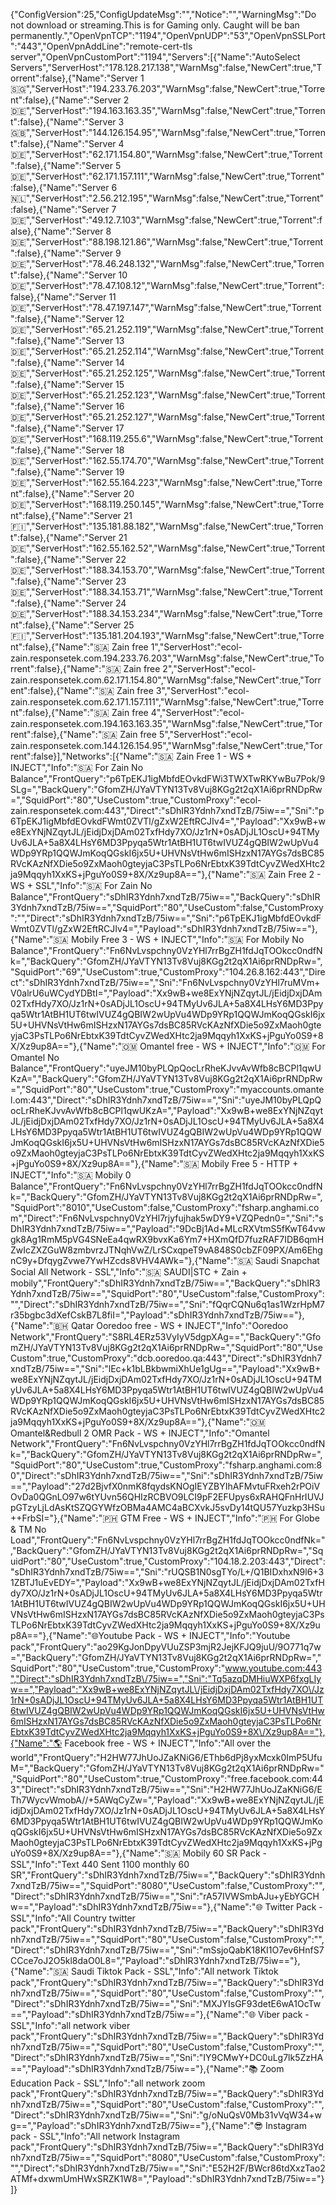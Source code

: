 {"ConfigVersion":25,"ConfigUpdateMsg":"","Notice":"","WarningMsg":"Do not download or streaming.This is for Gaming only. Caught will be ban permanently.","OpenVpnTCP":"1194","OpenVpnUDP":"53","OpenVpnSSLPort":"443","OpenVpnAddLine":"remote-cert-tls server","OpenVpnCustomPort":"1194","Servers":[{"Name":"AutoSelect Servers","ServerHost":"178.128.217.138","WarnMsg":false,"NewCert":true,"Torrent":false},{"Name":"Server 1 🇸🇬","ServerHost":"194.233.76.203","WarnMsg":false,"NewCert":true,"Torrent":false},{"Name":"Server 2 🇩🇪","ServerHost":"194.163.163.35","WarnMsg":false,"NewCert":true,"Torrent":false},{"Name":"Server 3 🇬🇧","ServerHost":"144.126.154.95","WarnMsg":false,"NewCert":true,"Torrent":false},{"Name":"Server 4 🇩🇪","ServerHost":"62.171.154.80","WarnMsg":false,"NewCert":true,"Torrent":false},{"Name":"Server 5 🇩🇪","ServerHost":"62.171.157.111","WarnMsg":false,"NewCert":true,"Torrent":false},{"Name":"Server 6 🇳🇱","ServerHost":"2.56.212.195","WarnMsg":false,"NewCert":true,"Torrent":false},{"Name":"Server 7 🇩🇪","ServerHost":"49.12.7.103","WarnMsg":false,"NewCert":true,"Torrent":false},{"Name":"Server 8 🇩🇪","ServerHost":"88.198.121.86","WarnMsg":false,"NewCert":true,"Torrent":false},{"Name":"Server 9 🇩🇪","ServerHost":"78.46.248.132","WarnMsg":false,"NewCert":true,"Torrent":false},{"Name":"Server 10 🇩🇪","ServerHost":"78.47.108.12","WarnMsg":false,"NewCert":true,"Torrent":false},{"Name":"Server 11 🇩🇪","ServerHost":"78.47.197.147","WarnMsg":false,"NewCert":true,"Torrent":false},{"Name":"Server 12 🇩🇪","ServerHost":"65.21.252.119","WarnMsg":false,"NewCert":true,"Torrent":false},{"Name":"Server 13 🇩🇪","ServerHost":"65.21.252.114","WarnMsg":false,"NewCert":true,"Torrent":false},{"Name":"Server 14 🇩🇪","ServerHost":"65.21.252.125","WarnMsg":false,"NewCert":true,"Torrent":false},{"Name":"Server 15 🇩🇪","ServerHost":"65.21.252.123","WarnMsg":false,"NewCert":true,"Torrent":false},{"Name":"Server 16 🇩🇪","ServerHost":"65.21.252.127","WarnMsg":false,"NewCert":true,"Torrent":false},{"Name":"Server 17 🇩🇪","ServerHost":"168.119.255.6","WarnMsg":false,"NewCert":true,"Torrent":false},{"Name":"Server 18 🇩🇪","ServerHost":"162.55.174.70","WarnMsg":false,"NewCert":true,"Torrent":false},{"Name":"Server 19 🇩🇪","ServerHost":"162.55.164.223","WarnMsg":false,"NewCert":true,"Torrent":false},{"Name":"Server 20 🇩🇪","ServerHost":"168.119.250.145","WarnMsg":false,"NewCert":true,"Torrent":false},{"Name":"Server 21 🇫🇮","ServerHost":"135.181.88.182","WarnMsg":false,"NewCert":true,"Torrent":false},{"Name":"Server 21 🇩🇪","ServerHost":"162.55.162.52","WarnMsg":false,"NewCert":true,"Torrent":false},{"Name":"Server 22 🇩🇪","ServerHost":"188.34.153.70","WarnMsg":false,"NewCert":true,"Torrent":false},{"Name":"Server 23 🇩🇪","ServerHost":"188.34.153.71","WarnMsg":false,"NewCert":true,"Torrent":false},{"Name":"Server 24 🇩🇪","ServerHost":"188.34.153.234","WarnMsg":false,"NewCert":true,"Torrent":false},{"Name":"Server 25 🇫🇮","ServerHost":"135.181.204.193","WarnMsg":false,"NewCert":true,"Torrent":false},{"Name":"🇸🇦 Zain free 1","ServerHost":"ecol-zain.responsetek.com.194.233.76.203","WarnMsg":false,"NewCert":true,"Torrent":false},{"Name":"🇸🇦 Zain free 2","ServerHost":"ecol-zain.responsetek.com.62.171.154.80","WarnMsg":false,"NewCert":true,"Torrent":false},{"Name":"🇸🇦 Zain free 3","ServerHost":"ecol-zain.responsetek.com.62.171.157.111","WarnMsg":false,"NewCert":true,"Torrent":false},{"Name":"🇸🇦 Zain free 4","ServerHost":"ecol-zain.responsetek.com.194.163.163.35","WarnMsg":false,"NewCert":true,"Torrent":false},{"Name":"🇸🇦 Zain free 5","ServerHost":"ecol-zain.responsetek.com.144.126.154.95","WarnMsg":false,"NewCert":true,"Torrent":false}],"Networks":[{"Name":"🇸🇦 Zain Free 1 - WS + INJECT","Info":"🇸🇦 For Zain No Balance","FrontQuery":"p6TpEKJ1igMbfdEOvkdFWi3TWXTwRKYwBu7Pok\/9SLg=","BackQuery":"GfomZH\/JYaVTYN13Tv8Vuj8KGg2t2qX1Ai6prRNDpRw=","SquidPort":"80","UseCustom":true,"CustomProxy":"ecol-zain.responsetek.com:443","Direct":"sDhIR3Ydnh7xndTzB\/75iw==","Sni":"p6TpEKJ1igMbfdEOvkdFWmt0ZVTl\/gZxW2EftRCJIv4=","Payload":"Xx9wB+we8ExYNjNZqytJL\/jEidjDxjDAm02TxfHdy7XO\/Jz1rN+0sADjJL1OscU+94TMyUv6JLA+5a8X4LHsY6MD3Ppyqa5Wtr1AtBH1UT6twIVUZ4gQBIW2wUpVu4WDp9YRp1QQWJmKoqQGskI6jx5U+UHVNsVtHw6mISHzxN17AYGs7dsBC85RVcKAzNfXDie5o9ZxMaoh0gteyjaC3PsTLPo6NrEbtxK39TdtCyvZWedXHtc2ja9Mqqyh1XxKS+jPguYo0S9+8X\/Xz9up8A=="},{"Name":"🇸🇦 Zain Free 2 - WS + SSL","Info":"🇸🇦 For Zain No Balance","FrontQuery":"sDhIR3Ydnh7xndTzB\/75iw==","BackQuery":"sDhIR3Ydnh7xndTzB\/75iw==","SquidPort":"80","UseCustom":false,"CustomProxy":"","Direct":"sDhIR3Ydnh7xndTzB\/75iw==","Sni":"p6TpEKJ1igMbfdEOvkdFWmt0ZVTl\/gZxW2EftRCJIv4=","Payload":"sDhIR3Ydnh7xndTzB\/75iw=="},{"Name":"🇸🇦 Mobily Free 3 - WS + INJECT","Info":"🇸🇦 For Mobily No Balance","FrontQuery":"Fn6NvLvspchny0VzYHl7rrBgZH1fdJqTOOkcc0ndfNk=","BackQuery":"GfomZH\/JYaVTYN13Tv8Vuj8KGg2t2qX1Ai6prRNDpRw=","SquidPort":"69","UseCustom":true,"CustomProxy":"104.26.8.162:443","Direct":"sDhIR3Ydnh7xndTzB\/75iw==","Sni":"Fn6NvLvspchny0VzYHl7ruMVm+V0alrU6uWCydYDBtI=","Payload":"Xx9wB+we8ExYNjNZqytJL\/jEidjDxjDAm02TxfHdy7XO\/Jz1rN+0sADjJL1OscU+94TMyUv6JLA+5a8X4LHsY6MD3Ppyqa5Wtr1AtBH1UT6twIVUZ4gQBIW2wUpVu4WDp9YRp1QQWJmKoqQGskI6jx5U+UHVNsVtHw6mISHzxN17AYGs7dsBC85RVcKAzNfXDie5o9ZxMaoh0gteyjaC3PsTLPo6NrEbtxK39TdtCyvZWedXHtc2ja9Mqqyh1XxKS+jPguYo0S9+8X\/Xz9up8A=="},{"Name":"🇴🇲 Omantel free - WS + INJECT","Info":"🇴🇲 For Omantel No Balance","FrontQuery":"uyeJM10byPLQpQocLrRheKJvvAvWfb8cBCPl1qwUKzA=","BackQuery":"GfomZH\/JYaVTYN13Tv8Vuj8KGg2t2qX1Ai6prRNDpRw=","SquidPort":"80","UseCustom":true,"CustomProxy":"myaccounts.omantel.om:443","Direct":"sDhIR3Ydnh7xndTzB\/75iw==","Sni":"uyeJM10byPLQpQocLrRheKJvvAvWfb8cBCPl1qwUKzA=","Payload":"Xx9wB+we8ExYNjNZqytJL\/jEidjDxjDAm02TxfHdy7XO\/Jz1rN+0sADjJL1OscU+94TMyUv6JLA+5a8X4LHsY6MD3Ppyqa5Wtr1AtBH1UT6twIVUZ4gQBIW2wUpVu4WDp9YRp1QQWJmKoqQGskI6jx5U+UHVNsVtHw6mISHzxN17AYGs7dsBC85RVcKAzNfXDie5o9ZxMaoh0gteyjaC3PsTLPo6NrEbtxK39TdtCyvZWedXHtc2ja9Mqqyh1XxKS+jPguYo0S9+8X\/Xz9up8A=="},{"Name":"🇸🇦 Mobily Free 5 - HTTP + INJECT","Info":"🇸🇦 Mobily 0 Balance","FrontQuery":"Fn6NvLvspchny0VzYHl7rrBgZH1fdJqTOOkcc0ndfNk=","BackQuery":"GfomZH\/JYaVTYN13Tv8Vuj8KGg2t2qX1Ai6prRNDpRw=","SquidPort":"8010","UseCustom":false,"CustomProxy":"fsharp.anghami.com","Direct":"Fn6NvLvspchny0VzYHl7rjyfujhak5wDY9+VZQPedn0=","Sni":"sDhIR3Ydnh7xndTzB\/75iw==","Payload":"9DcBj1Ad+MLcRXVtmS5fKwT64vwgk8Ag1RmM5pVG4SNeEa4qwRX9bvxKa6Ym7+HXmQfD7fuzRAF7IDB6qmHZwIcZXZGuW8zmbvrzJTNqhVwZ\/LrSCxqpeT9vA848S0cbZF09PX\/Am6EhgnC9y+DfqygZvwe7YwHZcds8VHV4AWk="},{"Name":"🇸🇦 Saudi Snapchat Social All Network - SSL","Info":"🇸🇦 SAUDI|STC + Zain + mobily","FrontQuery":"sDhIR3Ydnh7xndTzB\/75iw==","BackQuery":"sDhIR3Ydnh7xndTzB\/75iw==","SquidPort":"80","UseCustom":false,"CustomProxy":"","Direct":"sDhIR3Ydnh7xndTzB\/75iw==","Sni":"fQqrCQNu6q1as1WzrHpM7r35bgbc3dXefCskB7L8fiI=","Payload":"sDhIR3Ydnh7xndTzB\/75iw=="},{"Name":"🇧🇭 Qatar Ooredoo free - WS + INJECT","Info":"Ooredoo Network","FrontQuery":"S8RL4ERz53VyIyV5dgpXAg==","BackQuery":"GfomZH\/JYaVTYN13Tv8Vuj8KGg2t2qX1Ai6prRNDpRw=","SquidPort":"80","UseCustom":true,"CustomProxy":"dcb.ooredoo.qa:443","Direct":"sDhIR3Ydnh7xndTzB\/75iw==","Sni":"lEc+k1bLBkbwmiXhUe1gUg==","Payload":"Xx9wB+we8ExYNjNZqytJL\/jEidjDxjDAm02TxfHdy7XO\/Jz1rN+0sADjJL1OscU+94TMyUv6JLA+5a8X4LHsY6MD3Ppyqa5Wtr1AtBH1UT6twIVUZ4gQBIW2wUpVu4WDp9YRp1QQWJmKoqQGskI6jx5U+UHVNsVtHw6mISHzxN17AYGs7dsBC85RVcKAzNfXDie5o9ZxMaoh0gteyjaC3PsTLPo6NrEbtxK39TdtCyvZWedXHtc2ja9Mqqyh1XxKS+jPguYo0S9+8X\/Xz9up8A=="},{"Name":"🇴🇲 Omantel&Redbull 2 OMR Pack - WS + INJECT","Info":"Omantel Network","FrontQuery":"Fn6NvLvspchny0VzYHl7rrBgZH1fdJqTOOkcc0ndfNk=","BackQuery":"GfomZH\/JYaVTYN13Tv8Vuj8KGg2t2qX1Ai6prRNDpRw=","SquidPort":"80","UseCustom":true,"CustomProxy":"fsharp.anghami.com:80","Direct":"sDhIR3Ydnh7xndTzB\/75iw==","Sni":"sDhIR3Ydnh7xndTzB\/75iw==","Payload":"27d2BjvfX0nmK8fqydsKNOgIEYZBYIhAFMvtuFRxeh2rPOiVOvDa0QGnLO97w6tYUvn56QHIzRCBVO9LCI9pF2EFUpys6xRAHQFnHrIUVJpGTzyLjLdAsKtSZQGYWfzOBMa4AMC4aBCXvkJ5svDy14tQU57Yuzkp3HSu++FrbSI="},{"Name":"🇵🇭 GTM Free - WS + INJECT","Info":"🇵🇭 For Globe & TM No Load","FrontQuery":"Fn6NvLvspchny0VzYHl7rrBgZH1fdJqTOOkcc0ndfNk=","BackQuery":"GfomZH\/JYaVTYN13Tv8Vuj8KGg2t2qX1Ai6prRNDpRw=","SquidPort":"80","UseCustom":true,"CustomProxy":"104.18.2.203:443","Direct":"sDhIR3Ydnh7xndTzB\/75iw==","Sni":"rUQSB1N0sgTYo\/L+\/Q1BIDxhxN9l6+31ZBTJ1uEvEDY=","Payload":"Xx9wB+we8ExYNjNZqytJL\/jEidjDxjDAm02TxfHdy7XO\/Jz1rN+0sADjJL1OscU+94TMyUv6JLA+5a8X4LHsY6MD3Ppyqa5Wtr1AtBH1UT6twIVUZ4gQBIW2wUpVu4WDp9YRp1QQWJmKoqQGskI6jx5U+UHVNsVtHw6mISHzxN17AYGs7dsBC85RVcKAzNfXDie5o9ZxMaoh0gteyjaC3PsTLPo6NrEbtxK39TdtCyvZWedXHtc2ja9Mqqyh1XxKS+jPguYo0S9+8X\/Xz9up8A=="},{"Name":"🌐Youtube Pack - WS + INJECT","Info":"Youtube pack","FrontQuery":"ao29KgJonDpyVUuZSP3mjR2JejKFJQ9juU\/9O771q7w=","BackQuery":"GfomZH\/JYaVTYN13Tv8Vuj8KGg2t2qX1Ai6prRNDpRw=","SquidPort":"80","UseCustom":true,"CustomProxy":"www.youtube.com:443","Direct":"sDhIR3Ydnh7xndTzB\/75iw==","Sni":"Tq5azqDMHiuWXP6fxgLIyw==","Payload":"Xx9wB+we8ExYNjNZqytJL\/jEidjDxjDAm02TxfHdy7XO\/Jz1rN+0sADjJL1OscU+94TMyUv6JLA+5a8X4LHsY6MD3Ppyqa5Wtr1AtBH1UT6twIVUZ4gQBIW2wUpVu4WDp9YRp1QQWJmKoqQGskI6jx5U+UHVNsVtHw6mISHzxN17AYGs7dsBC85RVcKAzNfXDie5o9ZxMaoh0gteyjaC3PsTLPo6NrEbtxK39TdtCyvZWedXHtc2ja9Mqqyh1XxKS+jPguYo0S9+8X\/Xz9up8A=="},{"Name":"🌎 Facebook free - WS + INJECT","Info":"All over the world","FrontQuery":"H2HW77JhUoJZaKNiG6\/EThb6dPj8yxMcxk0ImP5UfuM=","BackQuery":"GfomZH\/JYaVTYN13Tv8Vuj8KGg2t2qX1Ai6prRNDpRw=","SquidPort":"80","UseCustom":true,"CustomProxy":"free.facebook.com:443","Direct":"sDhIR3Ydnh7xndTzB\/75iw==","Sni":"H2HW77JhUoJZaKNiG6\/ETh7WycvWmobA\/\/+5AWqCyZw=","Payload":"Xx9wB+we8ExYNjNZqytJL\/jEidjDxjDAm02TxfHdy7XO\/Jz1rN+0sADjJL1OscU+94TMyUv6JLA+5a8X4LHsY6MD3Ppyqa5Wtr1AtBH1UT6twIVUZ4gQBIW2wUpVu4WDp9YRp1QQWJmKoqQGskI6jx5U+UHVNsVtHw6mISHzxN17AYGs7dsBC85RVcKAzNfXDie5o9ZxMaoh0gteyjaC3PsTLPo6NrEbtxK39TdtCyvZWedXHtc2ja9Mqqyh1XxKS+jPguYo0S9+8X\/Xz9up8A=="},{"Name":"🇸🇦 Mobily 60 SR Pack - SSL","Info":"Text 440 Sent 1100 monthly 60 SR","FrontQuery":"sDhIR3Ydnh7xndTzB\/75iw==","BackQuery":"sDhIR3Ydnh7xndTzB\/75iw==","SquidPort":"8080","UseCustom":false,"CustomProxy":"","Direct":"sDhIR3Ydnh7xndTzB\/75iw==","Sni":"rA57IVWSmbAJu+yEbYGCHw==","Payload":"sDhIR3Ydnh7xndTzB\/75iw=="},{"Name":"🌐 Twitter Pack - SSL","Info":"All Country twitter pack","FrontQuery":"sDhIR3Ydnh7xndTzB\/75iw==","BackQuery":"sDhIR3Ydnh7xndTzB\/75iw==","SquidPort":"80","UseCustom":false,"CustomProxy":"","Direct":"sDhIR3Ydnh7xndTzB\/75iw==","Sni":"mSsjoQabK18KI1O7ev6HnfS7CCce7oJ2O5kl8daO0L8=","Payload":"sDhIR3Ydnh7xndTzB\/75iw=="},{"Name":"🇸🇦 Saudi Tiktok Pack - SSL","Info":"All network Tiktok pack","FrontQuery":"sDhIR3Ydnh7xndTzB\/75iw==","BackQuery":"sDhIR3Ydnh7xndTzB\/75iw==","SquidPort":"80","UseCustom":false,"CustomProxy":"","Direct":"sDhIR3Ydnh7xndTzB\/75iw==","Sni":"MXJYIsGF93detE6wA1OcTw==","Payload":"sDhIR3Ydnh7xndTzB\/75iw=="},{"Name":"🌐 Viber pack - SSL","Info":"all network viber pack","FrontQuery":"sDhIR3Ydnh7xndTzB\/75iw==","BackQuery":"sDhIR3Ydnh7xndTzB\/75iw==","SquidPort":"80","UseCustom":false,"CustomProxy":"","Direct":"sDhIR3Ydnh7xndTzB\/75iw==","Sni":"IY9CMwY+DC0uLg7lk5ZzHA==","Payload":"sDhIR3Ydnh7xndTzB\/75iw=="},{"Name":"📚 Zoom Education Pack - SSL","Info":"all network zoom pack","FrontQuery":"sDhIR3Ydnh7xndTzB\/75iw==","BackQuery":"sDhIR3Ydnh7xndTzB\/75iw==","SquidPort":"80","UseCustom":false,"CustomProxy":"","Direct":"sDhIR3Ydnh7xndTzB\/75iw==","Sni":"g\/oNuQsV0Mb31vVqW34+wg==","Payload":"sDhIR3Ydnh7xndTzB\/75iw=="},{"Name":"😎 Instagram pack - SSL","Info":"All network Instagram pack","FrontQuery":"sDhIR3Ydnh7xndTzB\/75iw==","BackQuery":"sDhIR3Ydnh7xndTzB\/75iw==","SquidPort":"8080","UseCustom":false,"CustomProxy":"","Direct":"sDhIR3Ydnh7xndTzB\/75iw==","Sni":"E52H2F\/BWcr86tdXxzTao2ATMf+dxwmUmHWxSRZK1W8=","Payload":"sDhIR3Ydnh7xndTzB\/75iw=="}]}
